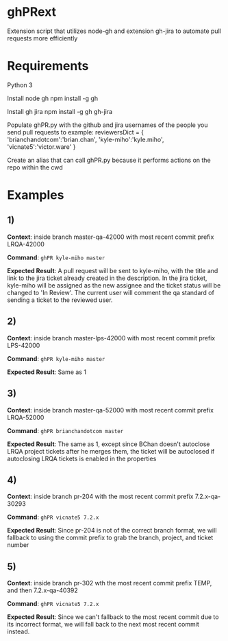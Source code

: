 # ghPRext
Extension script that utilizes node-gh and extension gh-jira to automate pull requests more efficiently

# Requirements
Python 3

Install node gh
npm install -g gh

Install gh jira
npm install -g gh gh-jira

Populate ghPR.py with the github and jira usernames of the people you send pull requests to
example: 
reviewersDict = {
    'brianchandotcom':'brian.chan',
    'kyle-miho':'kyle.miho',
    'vicnate5':'victor.ware'
}

Create an alias that can call ghPR.py because it performs actions on the repo within the cwd

# Examples
## 1) 
**Context**: inside branch master-qa-42000 with most recent commit prefix LRQA-42000

**Command**: `ghPR kyle-miho master`

**Expected Result**: A pull request will be sent to kyle-miho, with the title and link to the jira ticket already created in the description. In the jira ticket, kyle-miho will be assigned as the new assignee and the ticket status will be changed to 'In Review'. The current user will comment the qa standard of sending a ticket to the reviewed user.

## 2)
**Context**: inside branch master-lps-42000 with most recent commit prefix LPS-42000

**Command**: `ghPR kyle-miho master`

**Expected Result**: Same as 1

## 3) 
**Context**: inside branch master-qa-52000 with most recent commit prefix LRQA-52000

**Command**: `ghPR brianchandotcom master`

**Expected Result**: The same as 1, except since BChan doesn't autoclose LRQA project tickets after he merges them, the ticket will be autoclosed if autoclosing LRQA tickets is enabled in the properties

## 4) 
**Context**: inside branch pr-204 with the most recent commit prefix 7.2.x-qa-30293

**Command**: `ghPR vicnate5 7.2.x`

**Expected Result**: Since pr-204 is not of the correct branch format, we will fallback to using the commit prefix to grab the branch, project, and ticket number

## 5) 
**Context**: inside branch pr-302 wth the most recent commit prefix TEMP, and then 7.2.x-qa-40392

**Command**: `ghPR vicnate5 7.2.x`

**Expected Result**: Since we can't fallback to the most recent commit due to its incorrect format, we will fall back to the next most recent commit instead.
